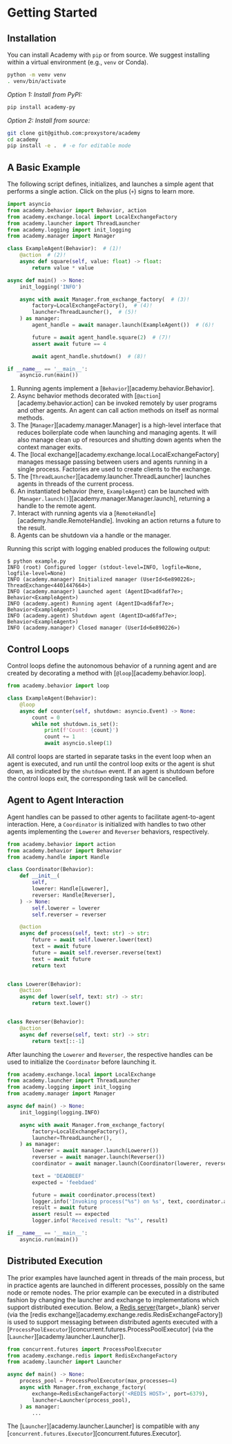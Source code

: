 # Getting Started

## Installation

You can install Academy with `pip` or from source.
We suggest installing within a virtual environment (e.g., `venv` or Conda).
```bash
python -m venv venv
. venv/bin/activate
```

*Option 1: Install from PyPI:*
```bash
pip install academy-py
```

*Option 2: Install from source:*
```bash
git clone git@github.com:proxystore/academy
cd academy
pip install -e .  # -e for editable mode
```

## A Basic Example

The following script defines, initializes, and launches a simple agent that performs a single action.
Click on the plus (`+`) signs to learn more.

```python title="example.py" linenums="1"
import asyncio
from academy.behavior import Behavior, action
from academy.exchange.local import LocalExchangeFactory
from academy.launcher import ThreadLauncher
from academy.logging import init_logging
from academy.manager import Manager

class ExampleAgent(Behavior):  # (1)!
    @action  # (2)!
    async def square(self, value: float) -> float:
        return value * value

async def main() -> None:
    init_logging('INFO')

    async with await Manager.from_exchange_factory(  # (3)!
        factory=LocalExchangeFactory(),  # (4)!
        launcher=ThreadLauncher(),  # (5)!
    ) as manager:
        agent_handle = await manager.launch(ExampleAgent())  # (6)!

        future = await agent_handle.square(2)  # (7)!
        assert await future == 4

        await agent_handle.shutdown()  # (8)!

if __name__ == '__main__':
    asyncio.run(main())
```

1. Running agents implement a [`Behavior`][academy.behavior.Behavior].
2. Async behavior methods decorated with [`@action`][academy.behavior.action] can be invoked remotely by user programs and other agents. An agent can call action methods on itself as normal methods.
3. The [`Manager`][academy.manager.Manager] is a high-level interface that reduces boilerplate code when launching and managing agents. It will also manage clean up of resources and shutting down agents when the context manager exits.
4. The [local exchange][academy.exchange.local.LocalExchangeFactory] manages message passing between users and agents running in a single process. Factories are used to create clients to the exchange.
5. The [`ThreadLauncher`][academy.launcher.ThreadLauncher] launches agents in threads of the current process.
6. An instantiated behavior (here, `ExampleAgent`) can be launched with [`Manager.launch()`][academy.manager.Manager.launch], returning a handle to the remote agent.
7. Interact with running agents via a [`RemoteHandle`][academy.handle.RemoteHandle]. Invoking an action returns a future to the result.
8. Agents can be shutdown via a handle or the manager.

Running this script with logging enabled produces the following output:
```
$ python example.py
INFO (root) Configured logger (stdout-level=INFO, logfile=None, logfile-level=None)
INFO (academy.manager) Initialized manager (UserId<6e890226>; ThreadExchange<4401447664>)
INFO (academy.manager) Launched agent (AgentID<ad6faf7e>; Behavior<ExampleAgent>)
INFO (academy.agent) Running agent (AgentID<ad6faf7e>; Behavior<ExampleAgent>)
INFO (academy.agent) Shutdown agent (AgentID<ad6faf7e>; Behavior<ExampleAgent>)
INFO (academy.manager) Closed manager (UserId<6e890226>)
```

## Control Loops

Control loops define the autonomous behavior of a running agent and are created by decorating a method with [`@loop`][academy.behavior.loop].

```python
from academy.behavior import loop

class ExampleAgent(Behavior):
    @loop
    async def counter(self, shutdown: asyncio.Event) -> None:
        count = 0
        while not shutdown.is_set():
            print(f'Count: {count}')
            count += 1
            await asyncio.sleep(1)
```

All control loops are started in separate tasks in the event loop when an agent is executed, and run until the control loop exits or the agent is shut down, as indicated by the `shutdown` event.
If an agent is shutdown before the control loops exit, the corresponding task will be cancelled.

## Agent to Agent Interaction

Agent handles can be passed to other agents to facilitate agent-to-agent interaction.
Here, a `Coordinator` is initialized with handles to two other agents implementing the `Lowerer` and `Reverser` behaviors, respectively.

```python
from academy.behavior import action
from academy.behavior import Behavior
from academy.handle import Handle

class Coordinator(Behavior):
    def __init__(
        self,
        lowerer: Handle[Lowerer],
        reverser: Handle[Reverser],
    ) -> None:
        self.lowerer = lowerer
        self.reverser = reverser

    @action
    async def process(self, text: str) -> str:
        future = await self.lowerer.lower(text)
        text = await future
        future = await self.reverser.reverse(text)
        text = await future
        return text


class Lowerer(Behavior):
    @action
    async def lower(self, text: str) -> str:
        return text.lower()


class Reverser(Behavior):
    @action
    async def reverse(self, text: str) -> str:
        return text[::-1]
```

After launching the `Lowerer` and `Reverser`, the respective handles can be used to initialize the `Coordinator` before launching it.

```python
from academy.exchange.local import LocalExchange
from academy.launcher import ThreadLauncher
from academy.logging import init_logging
from academy.manager import Manager

async def main() -> None:
    init_logging(logging.INFO)

    async with await Manager.from_exchange_factory(
        factory=LocalExchangeFactory(),
        launcher=ThreadLauncher(),
    ) as manager:
        lowerer = await manager.launch(Lowerer())
        reverser = await manager.launch(Reverser())
        coordinator = await manager.launch(Coordinator(lowerer, reverser))

        text = 'DEADBEEF'
        expected = 'feebdaed'

        future = await coordinator.process(text)
        logger.info('Invoking process("%s") on %s', text, coordinator.agent_id)
        result = await future
        assert result == expected
        logger.info('Received result: "%s"', result)

if __name__ == '__main__':
    asyncio.run(main())
```


## Distributed Execution

The prior examples have launched agent in threads of the main process, but in practice agents are launched in different processes, possibly on the same node or remote nodes.
The prior example can be executed in a distributed fashion by changing the launcher and exchange to implementations which support distributed execution.
Below, a [Redis server](https://redis.io/){target=_blank} server (via the [redis exchange][academy.exchange.redis.RedisExchangeFactory]) is used to support messaging between distributed agents executed with a [`ProcessPoolExecutor`][concurrent.futures.ProcessPoolExecutor] (via the [`Launcher`][academy.launcher.Launcher]).

```python
from concurrent.futures import ProcessPoolExecutor
from academy.exchange.redis import RedisExchangeFactory
from academy.launcher import Launcher

async def main() -> None:
    process_pool = ProcessPoolExecutor(max_processes=4)
    async with Manager.from_exchange_factory(
        exchange=RedisExchangeFactory('<REDIS HOST>', port=6379),
        launcher=Launcher(process_pool),
    ) as manager:
        ...
```

The [`Launcher`][academy.launcher.Launcher] is compatible with any [`concurrent.futures.Executor`][concurrent.futures.Executor].
